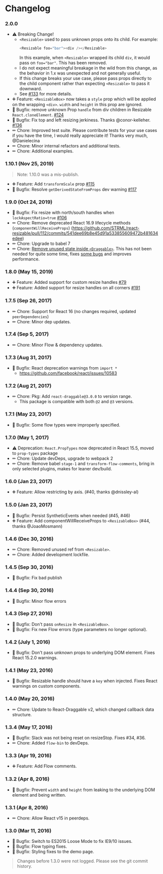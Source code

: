 # Changelog

### 2.0.0

- ⚠ Breaking Change!
  - `<Resizable>` used to pass unknown props onto its child. For example:
    ```js
    <Resizable foo="bar"><div /></Resizable>
    ```
    In this example, when `<Resizable>` wrapped its child `div`, it would pass on `foo="bar"`. This has been removed.
  - I do not expect meaningful breakage in the wild from this change, as the behavior in 1.x was unexpected and not generally useful.
  - If this change breaks your use case, please pass props directly to the child component rather than expecting `<Resizable>` to pass it downward.
  - See [#133](https://github.com/STRML/react-resizable/pull/133) for more details.
- ➕ Feature: `<ResizableBox>` now takes a `style` prop which will be applied on the wrapping `<div>`. `width` and `height` in this prop are ignored.
- 🐛 Bugfix: remove unknown Prop `handle` from div children in Resizable `React.cloneElement`. [#124](https://github.com/STRML/react-resizable/issues/124)
- 🐛 Bugfix: Fix top and left resizing jerkiness. Thanks @conor-kelleher. [#136](https://github.com/STRML/react-resizable/pull/136)
- ✏ Chore: Improved test suite. Please contribute tests for your use cases if you have the time, I would really appreciate it! Thanks very much, @Danielecina
- ✏ Chore: Minor internal refactors and additional tests.
- ✏ Chore: Additional examples.


### 1.10.1 (Nov 25, 2019)

> Note: 1.10.0 was a mis-publish.

- ➕ Feature: Add `transformScale` prop [#115](https://github.com/STRML/react-resizable/pull/115)
- 🐛 Bugfix: Resolve `getDerivedStateFromProps` dev warning [#117](https://github.com/STRML/react-resizable/pull/117)

### 1.9.0 (Oct 24, 2019)

- 🐛 Bugfix: Fix resize with north/south handles when `lockAspectRatio=true` [#106](https://github.com/STRML/react-resizable/pull/106)
- ✏ Chore: Remove deprecated React 16.9 lifecycle methods (`componentWillReceiveProps`) (https://github.com/STRML/react-resizable/pull/112/commits/541dee69b8e45d91a533855609472b481634edee)
- ✏ Chore: Upgrade to babel 7
- ✏ Chore: [Remove unused state inside `<Draggable>`](https://github.com/STRML/react-resizable/pull/112/commits/05693f63d6d221ad652f0f28af024cfb46a5f2df). This has not been needed for quite some time, fixes [some bugs](https://github.com/STRML/react-resizable/issues/99) and improves performance.

### 1.8.0 (May 15, 2019)

- ➕ Feature: Added support for custom resize handles [#79](https://github.com/STRML/react-resizable/pull/79)
- ➕ Feature: Added support for resize handles on all corners [#191](https://github.com/STRML/react-resizable/pull/191)

### 1.7.5 (Sep 26, 2017)

- ✏ Chore: Support for React 16 (no changes required, updated `peerDependencies`)
- ✏ Chore: Minor dep updates.

### 1.7.4 (Sep 5, 2017)

- ✏ Chore: Minor Flow & dependency updates.

### 1.7.3 (Aug 31, 2017)

- 🐛 Bugfix: React deprecation warnings from `import *`
  - https://github.com/facebook/react/issues/10583

### 1.7.2 (Aug 21, 2017)

- ✏ Chore: Pkg: Add `react-draggable@3.0.0` to version range.
  - This package is compatible with both `@2` and `@3` versions.

### 1.7.1 (May 23, 2017)

- 🐛 Bugfix: Some flow types were improperly specified.

### 1.7.0 (May 1, 2017)

- ⚠ Deprecation: `React.PropTypes` now deprecated in React 15.5, moved to `prop-types` package
- ✏ Chore: Update devDeps, upgrade to webpack 2
- ✏ Chore: Remove babel `stage-1` and `transform-flow-comments`, bring in only selected plugins, makes for leaner dev/build.

### 1.6.0 (Jan 23, 2017)

- ➕ Feature: Allow restricting by axis. (#40, thanks @dnissley-al)

### 1.5.0 (Jan 23, 2017)

- 🐛 Bugfix: Persist SyntheticEvents when needed (#45, #46)
- ➕ Feature: Add componentWillReceiveProps to `<ResizableBox>` (#44, thanks @JoaoMosmann)

### 1.4.6 (Dec 30, 2016)

- ✏ Chore: Removed unused ref from `<Resizable>`.
- ✏ Chore: Added development lockfile.

### 1.4.5 (Sep 30, 2016)

- 🐛 Bugfix: Fix bad publish

### 1.4.4 (Sep 30, 2016)

- 🐛 Bugfix: Minor flow errors

### 1.4.3 (Sep 27, 2016)

- 🐛 Bugfix: Don't pass `onResize` in `<ResizableBox>`.
- 🐛 Bugfix: Fix new Flow errors (type parameters no longer optional).

### 1.4.2 (July 1, 2016)

- 🐛 Bugfix: Don't pass unknown props to underlying DOM element. Fixes React 15.2.0 warnings.

### 1.4.1 (May 23, 2016)

- 🐛 Bugfix: Resizable handle should have a `key` when injected. Fixes React warnings on custom components.

### 1.4.0 (May 20, 2016)

- ✏ Chore: Update to React-Draggable v2, which changed callback data structure.

### 1.3.4 (May 17, 2016)

- 🐛 Bugfix: Slack was not being reset on resizeStop. Fixes #34, #36.
- ✏ Chore: Added `flow-bin` to devDeps.

### 1.3.3 (Apr 19, 2016)

- ➕ Feature: Add Flow comments.

### 1.3.2 (Apr 8, 2016)

- 🐛 Bugfix: Prevent `width` and `height` from leaking to the underlying DOM element and being written.

### 1.3.1 (Apr 8, 2016)

- ✏ Chore: Allow React v15 in peerdeps.

### 1.3.0 (Mar 11, 2016)

- 🐛 Bugfix: Switch to ES2015 Loose Mode to fix IE9/10 issues.
- 🐛 Bugfix: Flow typing fixes.
- 🐛 Bugfix: Styling fixes to the demo page.

> Changes before 1.3.0 were not logged. Please see the git commit history.
